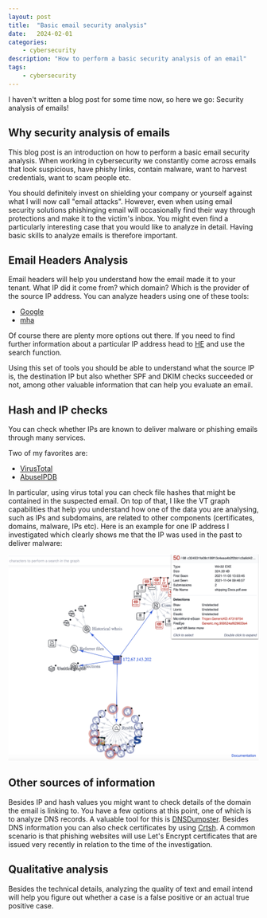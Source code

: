 ```yaml
---
layout: post
title:  "Basic email security analysis"
date:   2024-02-01
categories:
    - cybersecurity
description: "How to perform a basic security analysis of an email"
tags:
    - cybersecurity
---
```


I haven't written a blog post for some time now, so here we go: Security analysis of emails!

<!-- more -->

## Why security analysis of emails

This blog post is an introduction on how to perform a basic email security analysis. When working in cybersecurity we constantly come across emails that look suspicious, have phishy links, contain malware, want to harvest credentials, want to scam people etc. 

You should definitely invest on shielding your company or yourself against what I will now call "email attacks". However, even when using email security solutions phishinging email will occasionally find their way through protections and make it to the victim's inbox. You might even find a particularly interesting case that you would like to analyze in detail. Having basic skills to analyze emails is therefore important.

## Email Headers Analysis

Email headers will help you understand how the email made it to your tenant. What IP did it come from? which domain? Which is the provider of the source IP address. You can analyze headers using one of these tools:

- [Google](https://toolbox.googleapps.com/apps/messageheader/)
- [mha](https://mha.azurewebsites.net/)

Of course there are plenty more options out there. If you need to find further information about a particular IP address head to [HE](https://bgp.he.net/) and use the search function.

Using this set of tools you should be able to understand what the source IP is, the destination IP but also whether SPF and DKIM checks succeeded or not, among other valuable information that can help you evaluate an email. 

## Hash and IP checks

You can check whether IPs are known to deliver malware or phishing emails through many services. 

Two of my favorites are:

- [VirusTotal](https://www.virustotal.com/gui/home/upload)
- [AbuseIPDB](https://www.abuseipdb.com/)

In particular, using virus total you can check file hashes that might be contained in the suspected email. On top of that, I like the VT graph capabilities that help you understand how one of the data you are analysing, such as IPs and subdomains, are related to other components (certificates, domains, malware, IPs etc). Here is an example for one IP address I investigated which clearly shows me that the IP was used in the past to deliver malware:

![image](assets/images/vtgraph.png "Virus Total map")

## Other sources of information

Besides IP and hash values you might want to check details of the domain the email is linking to. You have a few options at this point, one of which is to analyze DNS records. A valuable tool for this is [DNSDumpster](https://dnsdumpster.com/). Besides DNS information you can also check certificates by using [Crtsh](https://crt.sh/). A common scenario is that phishing websites will use Let's Encrypt certificates that are issued very recently in relation to the time of the investigation. 

## Qualitative analysis

Besides the technical details, analyzing the quality of text and email intend will help you figure out whether a case is a false positive or an actual true positive case. 
